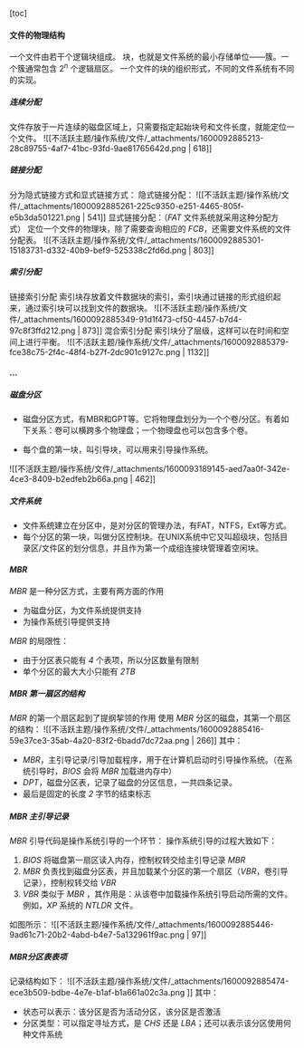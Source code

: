 [toc]

#### 文件的物理结构
一个文件由若干个逻辑块组成。
块，也就是文件系统的最小存储单位——簇。一个簇通常包含 $2^n$ 个逻辑扇区。
一个文件的块的组织形式，不同的文件系统有不同的实现。

##### 连续分配
文件存放于一片连续的磁盘区域上，只需要指定起始块号和文件长度，就能定位一个文件。
![[不活跃主题/操作系统/文件/_attachments/1600092885213-28c89755-4af7-41bc-93fd-9ae81765642d.png | 618]]

##### 链接分配
分为隐式链接方式和显式链接方式：
隐式链接分配：
![[不活跃主题/操作系统/文件/_attachments/1600092885261-225c9350-e251-4465-805f-e5b3da501221.png | 541]]
显式链接分配：（_FAT_ 文件系统就采用这种分配方式）
定位一个文件的物理块，除了需要查询相应的 _FCB_，还需要文件系统的文件分配表。
![[不活跃主题/操作系统/文件/_attachments/1600092885301-15183731-d332-40b9-bef9-525338c2fd6d.png | 803]]

##### 索引分配
链接索引分配
索引块存放着文件数据块的索引，索引块通过链接的形式组织起来，通过索引块可以找到文件的数据块。
![[不活跃主题/操作系统/文件/_attachments/1600092885349-91d1f473-cf50-4457-b7d4-97c8f3ffd212.png | 873]]
混合索引分配
索引块分了层级，这样可以在时间和空间上进行平衡。
![[不活跃主题/操作系统/文件/_attachments/1600092885379-fce38c75-2f4c-48f4-b27f-2dc901c9127c.png | 1132]]

#### ...

##### 磁盘分区

- 磁盘分区方式，有MBR和GPT等。它将物理盘划分为一个个卷/分区。有着如下关系：卷可以横跨多个物理盘；一个物理盘也可以包含多个卷。

- 每个盘的第一块，叫引导块，可以用来引导操作系统。


![[不活跃主题/操作系统/文件/_attachments/1600093189145-aed7aa0f-342e-4ce3-8409-b2edfeb2b66a.png | 462]]


##### 文件系统

- 文件系统建立在分区中，是对分区的管理办法，有FAT，NTFS，Ext等方式。
- 每个分区的第一块，叫做分区控制块。在UNIX系统中它又叫超级块，包括目录区/文件区的划分信息，并且作为第一个成组连接块管理着空闲块。

#### _MBR_ 
_MBR_ 是一种分区方式，主要有两方面的作用

- 为磁盘分区，为文件系统提供支持
- 为操作系统引导提供支持

_MBR_ 的局限性：

- 由于分区表只能有 _4_ 个表项，所以分区数量有限制
- 单个分区的最大大小只能有 _2TB_

##### _MBR_ 第一扇区的结构
_MBR_ 的第一个扇区起到了提纲挈领的作用
使用 _MBR_ 分区的磁盘，其第一个扇区的结构：
![[不活跃主题/操作系统/文件/_attachments/1600092885416-59e37ce3-35ab-4a20-83f2-6badd7dc72aa.png | 266]]
其中：

- _MBR_，主引导记录/引导加载程序，用于在计算机启动时引导操作系统。（在系统引导时，_BIOS_ 会将 _MBR_ 加载进内存中）
- _DPT_，磁盘分区表，记录了磁盘的分区信息，一共四条记录。
- 最后是固定的长度 _2_ 字节的结束标志

##### _MBR_ 主引导记录
_MBR_ 引导代码是操作系统引导的一个环节：
操作系统引导的过程大致如下：

1. _BIOS_ 将磁盘第一扇区读入内存，控制权转交给主引导记录 _MBR_
2. _MBR_ 负责找到磁盘分区表，并且加载某个分区的第一个扇区（_VBR_，卷引导记录），控制权转交给 _VBR_
3. _VBR_ 类似于 _MBR_ ，其作用是：从该卷中加载操作系统引导启动所需的文件。例如，_XP_ 系统的 _NTLDR_ 文件。

如图所示：
![[不活跃主题/操作系统/文件/_attachments/1600092885446-9ad61c71-20b2-4abd-b4e7-5a132961f9ac.png | 97]]

##### MBR分区表表项
记录结构如下：
![[不活跃主题/操作系统/文件/_attachments/1600092885474-ece3b509-bdbe-4e7e-b1af-b1a661a02c3a.png ]]
其中：

- 状态可以表示：该分区是否为活动分区，该分区是否激活
- 分区类型：可以指定寻址方式，是 _CHS_ 还是 _LBA_；还可以表示该分区使用何种文件系统
